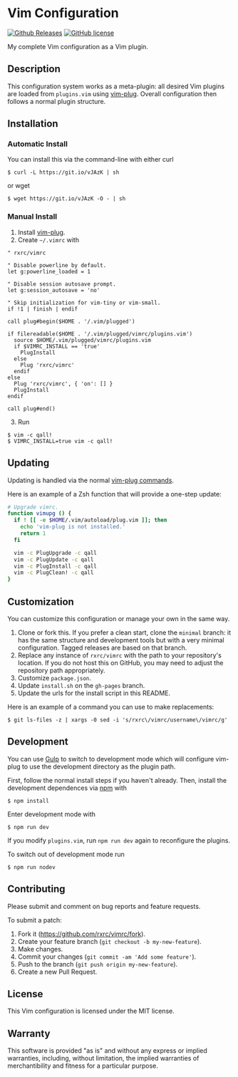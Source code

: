 # Vim Configuration

[![Github Releases](https://img.shields.io/github/release/rxrc/vimrc.svg)](https://github.com/rxrc/vimrc/releases)
[![GitHub license](http://img.shields.io/github/license/rxrc/vimrc.svg)](./LICENSE.txt)

My complete Vim configuration as a Vim plugin.

## Description

This configuration system works as a meta-plugin:
all desired Vim plugins are loaded from `plugins.vim` using [vim-plug].
Overall configuration then follows a normal plugin structure.

[vim-plug]: https://github.com/junegunn/vim-plugvim-plug

## Installation

### Automatic Install

You can install this via the command-line with either curl

```
$ curl -L https://git.io/vJAzK | sh
```

or wget

```
$ wget https://git.io/vJAzK -O - | sh
```

### Manual Install

1. Install [vim-plug].
2. Create `~/.vimrc` with

  ```vim
  " rxrc/vimrc

  " Disable powerline by default.
  let g:powerline_loaded = 1

  " Disable session autosave prompt.
  let g:session_autosave = 'no'

  " Skip initialization for vim-tiny or vim-small.
  if !1 | finish | endif

  call plug#begin($HOME . '/.vim/plugged')

  if filereadable($HOME . '/.vim/plugged/vimrc/plugins.vim')
    source $HOME/.vim/plugged/vimrc/plugins.vim
    if $VIMRC_INSTALL == 'true'
      PlugInstall
    else
      Plug 'rxrc/vimrc'
    endif
  else
    Plug 'rxrc/vimrc', { 'on': [] }
    PlugInstall
  endif

  call plug#end()
  ```

3. Run

  ```
  $ vim -c qall!
  $ VIMRC_INSTALL=true vim -c qall!
  ```

## Updating

Updating is handled via the normal [vim-plug commands].

Here is an example of a Zsh function that will provide a one-step update:

```zsh
# Upgrade vimrc.
function vimupg () {
  if ! [[ -e $HOME/.vim/autoload/plug.vim ]]; then
    echo 'vim-plug is not installed.'
    return 1
  fi

  vim -c PlugUpgrade -c qall
  vim -c PlugUpdate -c qall
  vim -c PlugInstall -c qall
  vim -c PlugClean! -c qall
}
```

[vim-plug commands]: https://github.com/junegunn/vim-plug#commands

## Customization

You can customize this configuration or manage your own in the same way.

1. Clone or fork this.
   If you prefer a clean start, clone the `minimal` branch:
   it has the same structure and development tools but with
   a very minimal configuration.
   Tagged releases are based on that branch.
2. Replace any instance of `rxrc/vimrc`
   with the path to your repository's location.
   If you do not host this on GitHub,
   you may need to adjust the repository path appropriately.
3. Customize `package.json`.
4. Update `install.sh` on the `gh-pages` branch.
5. Update the urls for the install script in this README.

Here is an example of a command you can use to make replacements:

```
$ git ls-files -z | xargs -0 sed -i 's/rxrc\/vimrc/username\/vimrc/g'
```

## Development

You can use [Gulp] to switch to development mode
which will configure vim-plug to use the development
directory as the plugin path.

First, follow the normal install steps if you haven't already.
Then, install the development dependences via [npm] with

```
$ npm install
```

Enter development mode with

```
$ npm run dev
```

If you modify `plugins.vim`,
run `npm run dev` again to reconfigure the plugins.

To switch out of development mode run

```
$ npm run nodev
```

[Gulp]: http://gulpjs.com/
[npm]: https://www.ruby-lang.org/en/

## Contributing

Please submit and comment on bug reports and feature requests.

To submit a patch:

1. Fork it (https://github.com/rxrc/vimrc/fork).
2. Create your feature branch (`git checkout -b my-new-feature`).
3. Make changes.
4. Commit your changes (`git commit -am 'Add some feature'`).
5. Push to the branch (`git push origin my-new-feature`).
6. Create a new Pull Request.

## License

This Vim configuration is licensed under the MIT license.

## Warranty

This software is provided "as is" and without any express or
implied warranties, including, without limitation, the implied
warranties of merchantibility and fitness for a particular
purpose.
